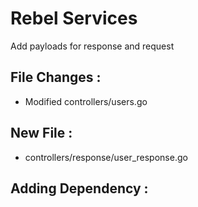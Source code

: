 # Rebel Services

Add payloads for response and request

## File Changes :
- Modified controllers/users.go

## New File :
- controllers/response/user_response.go

## Adding Dependency :
